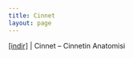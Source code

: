 ```yaml
---
title: Cinnet
layout: page
---
```


<a href="https://cloud.mail.ru/public/dc4af1ee1a69/Cinnet%20-%20Cinnetin%20Anatomisi" target="_blank">[indir]</a> | Cinnet &#8211; Cinnetin Anatomisi
